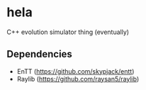 # hela
C++ evolution simulator thing (eventually)

## Dependencies
- EnTT (https://github.com/skypjack/entt)
- Raylib (https://github.com/raysan5/raylib)